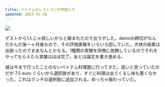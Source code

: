 ```yaml
---
title: ベトナムのレストランが仲間入り
updated: 2025-02-28
---
```

![](https://i.imgur.com/nVdgUTf.jpeg)


ゲストから1人じゃ寂しいからと頼まれたので出ラボした。demoの締切がなんだかんだ後一ヶ月後なので、その評価実験をいろいろ回していた。大体の結果は出揃ったのでまあなんとかなる。1種類の実験を同僚に依頼しているのでそれをやってもらえたら実験はほぼ完了。あとは論文を書き進める。

昼は今まで行ったことのないベトナム料理屋に行ってきた。高いと思っていたのだが 7.5 euro くらいから選択肢があり、すぐに料理は出てくるし味も悪くなかった。これはランチの選択肢に追加される。めっちゃ賑わっていた。